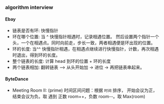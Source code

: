 ### algorithm interview

#### Ebay

- 链表是否有环: 快慢指针
- 环在哪个位置: 当 ^ 快慢指针相遇时，记录相遇位置。 然后设置两个指针一个头，一个在相遇点。同时向前走，步长一致，两者相遇便是环出现的位置。
- 环的长度: 当^^ 快慢指针相遇，在相遇点继续进行快慢指针，计数，再次相遇时退出，得到环的长度。
- 整个链表的长度: 计算 head 到环的位置 + 环的长度
- 两个链表相加: 翻转链表 —> 从头开始加 -> 进位 -> 再把链表串起来。

#### ByteDance

- Meeting Room II: (prime) 时间区间问题：根据 `时间` 排序， 开始会议为正，结束会议为负。取 遇到 正数 room++，负数 room--。取 Max(room)

